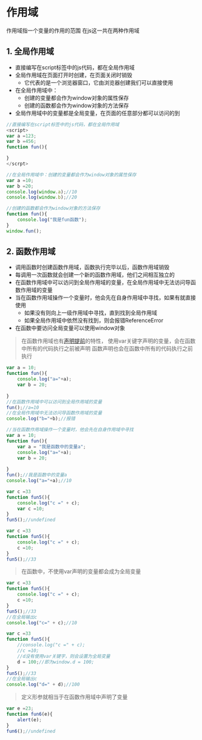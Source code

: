 # 作用域
作用域指一个变量的作用的范围
在js这一共在两种作用域
## 1. 全局作用域
+ 直接编写在script标签中的js代码，都在全局作用域
+ 全局作用域在页面打开时创建，在页面关闭时销毁
    + 它代表的是一个浏览器窗口，它由浏览器创建我们可以直接使用
+ 在全局作用域中：
    + 创建的变量都会作为window对象的属性保存
    + 创建的函数都会作为window对象的方法保存
+ 全局作用域中的变量都是全局变量，在页面的任意部分都可以访问的到

```js
//直接编写在script标签中的js代码，都在全局作用域
<script>
var a =123;
var b =456;
function fun(){

}
</scrpt>
```
```js
//在全局作用域中：创建的变量都会作为window对象的属性保存
var a =10;
var b =20;
console.log(window.a);//10
console.log(window.b);//20

//创建的函数都会作为window对象的方法保存
function fun(){
    console.log("我是fun函数");
}
window.fun();
```

## 2. 函数作用域
+ 调用函数时创建函数作用域，函数执行完毕以后，函数作用域销毁
+ 每调用一次函数就会创建一个新的函数作用域，他们之间相互独立的
+ 在函数作用域中可以访问到全局作用域的变量，在全局作用域中无法访问导函数作用域的变量
+ 当在函数作用域操作一个变量时，他会先在自身作用域中寻找，如果有就直接使用
  + 如果没有则向上一级作用域中寻找，直到找到全局作用域
  + 如果全局作用域中依然没有找到，则会报错ReferenceError
+ 在函数中要访问全局变量可以使用window对象 

>在函数作用域也有[声明提前](9.声明提前.md)的特性，
    使用var关键字声明的变量，会在函数中所有的代码执行之前被声明
    函数声明也会在函数中所有的代码执行之前执行
```js
var a = 10;
function fun(){
    console.log("a="+a);
    var b = 20;
    
}
//在函数作用域中可以访问到全局作用域的变量
fun();//a=10
//在全局作用域中无法访问导函数作用域的变量
console.log("b="+b);//报错
```
```js
//当在函数作用域操作一个变量时，他会先在自身作用域中寻找
var a = 10;
function fun(){
    var a = "我是函数中的变量a";
    console.log("a="+a);
    var b = 20;
    
}
fun();//我是函数中的变量a
console.log("a="+a);//10
```
```js
var c =33
function fun5(){
    console.log("c =" + c);
    var c =10;
}
fun5();//undefined
```
```js
var c =33
function fun5(){
    console.log("c =" + c);
    c =10;
}
fun5();//33
```
>在函数中，不使用var声明的变量都会成为全局变量
```js
var c =33
function fun5(){
    console.log("c =" + c);
    c =10;
}
fun5();//33
//在全局输出c
console.log("c=" + c);//10
```
```js
var c =33
function fun5(){
    //console.log("c =" + c);
    //c =10;
    //d没有使用var关键字，则会设置为全局变量
    d = 100;//即为window.d = 100;
}
fun5();//33
//在全局输出c
console.log("d=" + d);//100
```
>定义形参就相当于在函数作用域中声明了变量
```js
var e =23;
function fun6(e){
    alert(e);
}
fun6();//undefined
```